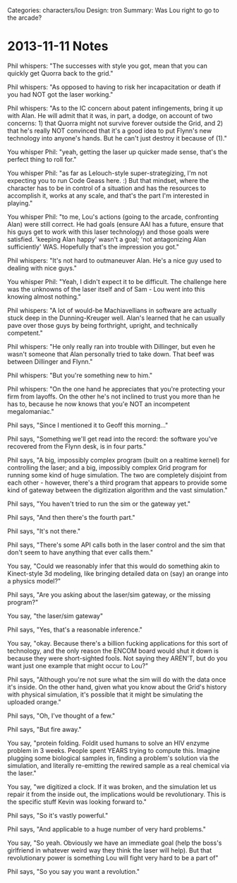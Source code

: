 Categories: characters/lou
Design: tron
Summary: Was Lou right to go to the arcade?

# 2013-11-11 Notes

Phil whispers: "The successes with style you got, mean that you can quickly get Quorra back to the grid."

Phil whispers: "As opposed to having to risk her incapacitation or death if you had NOT got the laser working."

Phil whispers: "As to the IC concern about patent infingements, bring it up with Alan. He will admit that it was, in part, a dodge, on account of two concerns: 1) that Quorra might not survive forever outside the Grid, and 2) that he's really NOT convinced that it's a good idea to put Flynn's new technology into anyone's hands. But he can't just destroy it because of (1)."

You whisper Phil: "yeah, getting the laser up quicker made sense, that's the perfect thing to roll for."

You whisper Phil: "as far as Lelouch-style super-strategizing, I'm not expecting you to run Code Geass here. :)  But that mindset, where the character has to be in control of a situation and has the resources to accomplish it, works at any scale, and that's the part I'm interested in playing."

You whisper Phil: "to me, Lou's actions (going to the arcade, confronting Alan) were still correct. He had goals (ensure AAI has a future, ensure that his guys get to work with this laser technology) and those goals were satisfied. 'keeping Alan happy' wasn't a goal; 'not antagonizing Alan sufficiently' WAS. Hopefully that's the impression you got."

Phil whispers: "It's not hard to outmaneuver Alan. He's a nice guy used to dealing with nice guys."

You whisper Phil: "Yeah, I didn't expect it to be difficult. The challenge here was the unknowns of the laser itself and of Sam - Lou went into this knowing almost nothing."

Phil whispers: "A lot of would-be Machiavellians in software are actually stuck deep in the Dunning-Kreuger well. Alan's learned that he can usually pave over those guys by being forthright, upright, and technically competent."

Phil whispers: "He only really ran into trouble with Dillinger, but even he wasn't someone that Alan personally tried to take down. That beef was between Dillinger and Flynn."

Phil whispers: "But you're something new to him."

Phil whispers: "On the one hand he appreciates that you're protecting your firm from layoffs. On the other he's not inclined to trust you more than he has to, because he now knows that you'e NOT an incompetent megalomaniac."

Phil says, "Since I mentioned it to Geoff this morning..."

Phil says, "Something we'll get read into the record: the software you've recovered from the Flynn desk, is in four parts."

Phil says, "A big, impossibly complex program (built on a realtime kernel) for controlling the laser; and a big, impossibly complex Grid program for running some kind of huge simulation. The two are completely disjoint from each other - however, there's a third program that appears to provide some kind of gateway between the digitization algorithm and the vast simulation."

Phil says, "You haven't tried to run the sim or the gateway yet."

Phil says, "And then there's the fourth part."

Phil says, "It's not there."

Phil says, "There's some API calls both in the laser control and the sim that don't seem to have anything that ever calls them."

You say, "Could we reasonably infer that this would do something akin to Kinect-style 3d modeling, like bringing detailed data on (say) an orange into a physics model?"

Phil says, "Are you asking about the laser/sim gateway, or the missing program?"

You say, "the laser/sim gateway"

Phil says, "Yes, that's a reasonable inference."

You say, "okay. Because there's a billion fucking applications for this sort of technology, and the only reason the ENCOM board would shut it down is because they were short-sighted fools. Not saying they AREN'T, but do you want just one example that might occur to Lou?"

Phil says, "Although you're not sure what the sim will do with the data once it's inside. On the other hand, given what you know about the Grid's history with physical simulation, it's possible that it might be simulating the uploaded orange."

Phil says, "Oh, I've thought of a few."

Phil says, "But fire away."

You say, "protein folding. Foldit used humans to solve an HIV enzyme problem in 3 weeks. People spent YEARS trying to compute this. Imagine plugging some biological samples in, finding a problem's solution via the simulation, and literally re-emitting the rewired sample as a real chemical via the laser."

You say, "we digitized a clock. If it was broken, and the simulation let us repair it from the inside out, the implications would be revolutionary. This is the specific stuff Kevin was looking forward to."

Phil says, "So it's vastly powerful."

Phil says, "And applicable to a huge number of very hard problems."

You say, "So yeah. Obviously we have an immediate goal (help the boss's girlfriend in whatever weird way they think the laser will help). But that revolutionary power is something Lou will fight very hard to be a part of"

Phil says, "So you say you want a revolution."
